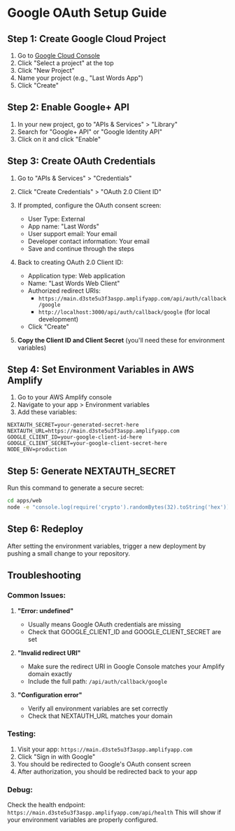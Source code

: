 # Google OAuth Setup Guide

## Step 1: Create Google Cloud Project

1. Go to [Google Cloud Console](https://console.cloud.google.com/)
2. Click "Select a project" at the top
3. Click "New Project"
4. Name your project (e.g., "Last Words App")
5. Click "Create"

## Step 2: Enable Google+ API

1. In your new project, go to "APIs & Services" > "Library"
2. Search for "Google+ API" or "Google Identity API"
3. Click on it and click "Enable"

## Step 3: Create OAuth Credentials

1. Go to "APIs & Services" > "Credentials"
2. Click "Create Credentials" > "OAuth 2.0 Client ID"
3. If prompted, configure the OAuth consent screen:
   - User Type: External
   - App name: "Last Words"
   - User support email: Your email
   - Developer contact information: Your email
   - Save and continue through the steps

4. Back to creating OAuth 2.0 Client ID:
   - Application type: Web application
   - Name: "Last Words Web Client"
   - Authorized redirect URIs:
     - `https://main.d3ste5u3f3aspp.amplifyapp.com/api/auth/callback/google`
     - `http://localhost:3000/api/auth/callback/google` (for local development)
   - Click "Create"

5. **Copy the Client ID and Client Secret** (you'll need these for environment variables)

## Step 4: Set Environment Variables in AWS Amplify

1. Go to your AWS Amplify console
2. Navigate to your app > Environment variables
3. Add these variables:

```
NEXTAUTH_SECRET=your-generated-secret-here
NEXTAUTH_URL=https://main.d3ste5u3f3aspp.amplifyapp.com
GOOGLE_CLIENT_ID=your-google-client-id-here
GOOGLE_CLIENT_SECRET=your-google-client-secret-here
NODE_ENV=production
```

## Step 5: Generate NEXTAUTH_SECRET

Run this command to generate a secure secret:

```bash
cd apps/web
node -e "console.log(require('crypto').randomBytes(32).toString('hex'))"
```

## Step 6: Redeploy

After setting the environment variables, trigger a new deployment by pushing a small change to your repository.

## Troubleshooting

### Common Issues:

1. **"Error: undefined"**
   - Usually means Google OAuth credentials are missing
   - Check that GOOGLE_CLIENT_ID and GOOGLE_CLIENT_SECRET are set

2. **"Invalid redirect URI"**
   - Make sure the redirect URI in Google Console matches your Amplify domain exactly
   - Include the full path: `/api/auth/callback/google`

3. **"Configuration error"**
   - Verify all environment variables are set correctly
   - Check that NEXTAUTH_URL matches your domain

### Testing:

1. Visit your app: `https://main.d3ste5u3f3aspp.amplifyapp.com`
2. Click "Sign in with Google"
3. You should be redirected to Google's OAuth consent screen
4. After authorization, you should be redirected back to your app

### Debug:

Check the health endpoint: `https://main.d3ste5u3f3aspp.amplifyapp.com/api/health`
This will show if your environment variables are properly configured.
